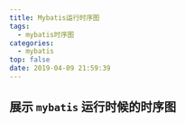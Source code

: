 ```yaml
---
title: Mybatis运行时序图
tags:
  - mybatis时序图
categories:
  - mybatis
top: false
date: 2019-04-09 21:59:39
---
```



## 展示 `mybatis` 运行时候的时序图

